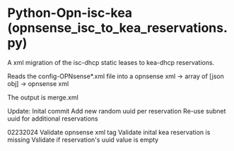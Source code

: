 # Python-Opn-isc-kea (opnsense_isc_to_kea_reservations.py)

A xml migration of the isc-dhcp static leases to kea-dhcp reservations.

Reads the config-OPNsense*.xml file into a 
opnsense xml -> array of [json obj] -> opnsense xml

The output is merge.xml

Update:
Inital commit
    Add new random uuid per reservation
    Re-use subnet uuid for additional reservations

02232024
    Validate opnsense xml tag
    Validate inital kea reservation is missing
    Vslidate if reservation's uuid value is empty 











